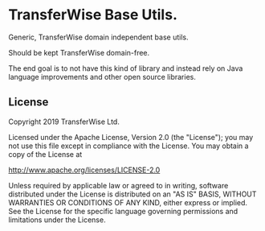 # TransferWise Base Utils.

Generic, TransferWise domain independent base utils.

Should be kept TransferWise domain-free.
 
The end goal is to not have this kind of library and instead rely on Java language improvements and other open source libraries.

## License
Copyright 2019 TransferWise Ltd.
 
Licensed under the Apache License, Version 2.0 (the "License");
you may not use this file except in compliance with the License.
You may obtain a copy of the License at
 
http://www.apache.org/licenses/LICENSE-2.0
 
Unless required by applicable law or agreed to in writing, software
distributed under the License is distributed on an "AS IS" BASIS,
WITHOUT WARRANTIES OR CONDITIONS OF ANY KIND, either express or implied.
See the License for the specific language governing permissions and
limitations under the License.